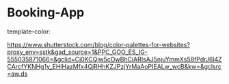 # Booking-App



template-color:


https://www.shutterstock.com/blog/color-palettes-for-websites?proxy_env=sstk&gad_source=1&PPC_GOO_ES_IG-555035871066=&gclid=Cj0KCQjw5cOwBhCiARIsAJ5njuYmmXs58fPdrJ6l4ZCArcfYKNHg1y_EHlHazMfx4QjRHhKZJPzjYrMaAoPIEALw_wcB&kw=&gclsrc=aw.ds
